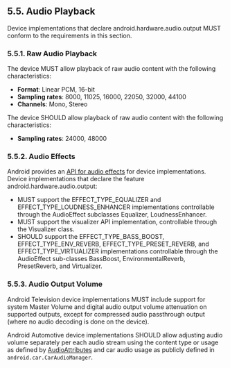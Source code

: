 ## 5.5\. Audio Playback

Device implementations that declare android.hardware.audio.output MUST conform
to the requirements in this section.

### 5.5.1\. Raw Audio Playback

The device MUST allow playback of raw audio content with the following
characteristics:

*   **Format**: Linear PCM, 16-bit
*   **Sampling rates**: 8000, 11025, 16000, 22050, 32000, 44100
*   **Channels**: Mono, Stereo

The device SHOULD allow playback of raw audio content with the following
characteristics:

*   **Sampling rates**: 24000, 48000

### 5.5.2\. Audio Effects

Android provides an [API for audio effects](http://developer.android.com/reference/android/media/audiofx/AudioEffect.html)
for device implementations. Device implementations that declare the feature
android.hardware.audio.output:

*   MUST support the EFFECT_TYPE_EQUALIZER and EFFECT_TYPE_LOUDNESS_ENHANCER
implementations controllable through the AudioEffect subclasses Equalizer,
LoudnessEnhancer.
*   MUST support the visualizer API implementation, controllable through the
Visualizer class.
*   SHOULD support the EFFECT_TYPE_BASS_BOOST, EFFECT_TYPE_ENV_REVERB,
EFFECT_TYPE_PRESET_REVERB, and EFFECT_TYPE_VIRTUALIZER implementations
controllable through the AudioEffect sub-classes BassBoost,
EnvironmentalReverb, PresetReverb, and Virtualizer.

### 5.5.3\. Audio Output Volume

Android Television device implementations MUST include support for system
Master Volume and digital audio output volume attenuation on supported outputs,
except for compressed audio passthrough output (where no audio decoding is done
on the device).

Android Automotive device implementations SHOULD allow adjusting audio volume
separately per each audio stream using the content type or usage as defined
by [AudioAttributes]("http://developer.android.com/reference/android/media/AudioAttributes.html")
and car audio usage as publicly defined in `android.car.CarAudioManager`.
